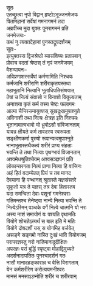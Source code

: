 सूतः  
एतच्छ्रुत्वा नृपो विद्वान् हृष्टोऽभूज्जनमेजयः  
पितामहानां सर्वेषां गमनागमनं तदा  
अब्रवीच्च मुदा युक्तः पुनरागमनं प्रति  
जनमेजयः-  
कथं नु त्यक्तदेहानां पुनस्तद्रूपदर्शनम्  
सूतः-  
इत्युक्तस्स द्विजश्रेष्ठो व्यासशिष्यः प्रतापवान्  
प्रोवाच वदतां श्रेष्ठस् तं नृपं जनमेजयम्  
वैशम्पायनः-  
अविप्रणाशस्सर्वेषां कर्मणामिति निश्चयः  
कर्मजानि शरीराणि शरीराकृतयस्तथा  
महाभूतानि नित्यानि भूताधिपतिसंश्रयात्  
तेषां च नित्यं संवासो न विनाशो वियुज्यताम्  
अनाशया कृतं कर्म तस्य चेष्टः फलागमः  
आत्मा चैभिस्समायुक्तस् सुखदुःखमुपाश्नुते  
अविनाशी तथा नित्यः क्षेत्रज्ञ इति निश्चयः  
भूतानामात्मभावो यो ध्रुवोऽसौ संविजानताम्  
यावन्न क्षीयते कर्म तावदस्य स्वरूपता  
सङ्क्षीणकर्मा पुरुषो रूपान्यत्वमुपाश्नुते  
नानाभूतास्तथैकत्वं शरीरं प्राप्य संहताः  
भवन्ति ते तथा नित्याः पृथग्भावं विजानताम्  
अश्वमेधश्रुतिश्चेयम् अश्वसञ्ज्ञपनं प्रति  
लोकान्तरगता नित्यं प्राणा नित्या हि वाजिनः  
अहं हितं वदाम्येतत् प्रियं च तव मानद  
देवयाना हि पन्थानश् श्रुतास्ते यज्ञसंस्तरे  
सुकृतो यत्र ते यज्ञस् तत्र देवा हितास्तव  
यदा समन्विता देवाः पशूनां गमनेश्वराः  
गतिमन्तश्च तेनेष्ट्वा नान्ये नित्या भवन्ति ते  
नित्येऽस्मिन् पञ्चके वर्गे नित्ये चात्मनि यो नरः  
अस्य नाशं समायोगं यः पश्यति वृथामतिः  
वियोगे शोचतेऽत्यर्थं स बाल इति मे मतिः  
वियोगे दोषदर्शी यस् स योगमिह वर्जयेत्  
असङ्गे सङ्गमो नास्ति दुःखं भावि वियोगजम्  
परापरज्ञस्तु नरो नातिमानादुदीक्षितः  
अपरज्ञः परां बुद्धिं स्पृष्ट्वा मोहाद्विमुच्यते  
अदर्शनादापतितः पुनश्चादर्शनं गतः  
नासौ मानादहङ्कारान्न च वेत्ति विरागताम्  
येन कर्मशरीरेण करोत्ययमनीश्वरः  
मानसं मनसाऽऽप्नोति शरीरं च शरीरवान्  
